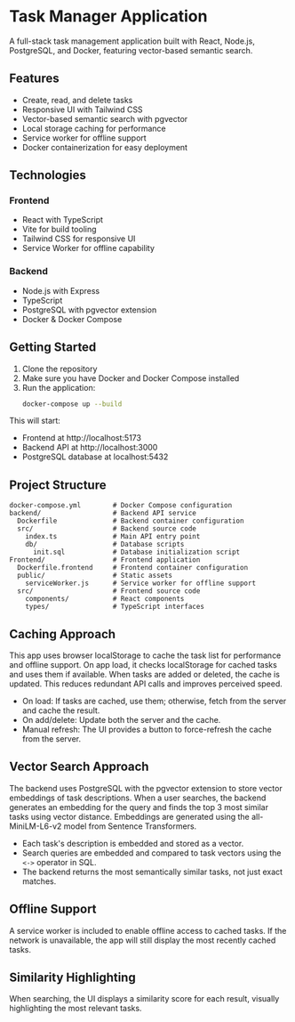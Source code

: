 # Task Manager Application

A full-stack task management application built with React, Node.js, PostgreSQL, and Docker, featuring vector-based semantic search.

## Features

- Create, read, and delete tasks
- Responsive UI with Tailwind CSS
- Vector-based semantic search with pgvector
- Local storage caching for performance
- Service worker for offline support
- Docker containerization for easy deployment

## Technologies

### Frontend
- React with TypeScript
- Vite for build tooling
- Tailwind CSS for responsive UI
- Service Worker for offline capability

### Backend
- Node.js with Express
- TypeScript
- PostgreSQL with pgvector extension
- Docker & Docker Compose

## Getting Started

1. Clone the repository
2. Make sure you have Docker and Docker Compose installed
3. Run the application:
   ```bash
   docker-compose up --build
   ```

This will start:
- Frontend at http://localhost:5173
- Backend API at http://localhost:3000
- PostgreSQL database at localhost:5432

## Project Structure

```
docker-compose.yml        # Docker Compose configuration
backend/                  # Backend API service
  Dockerfile              # Backend container configuration
  src/                    # Backend source code
    index.ts              # Main API entry point
    db/                   # Database scripts
      init.sql            # Database initialization script
Frontend/                 # Frontend application
  Dockerfile.frontend     # Frontend container configuration
  public/                 # Static assets
    serviceWorker.js      # Service worker for offline support
  src/                    # Frontend source code
    components/           # React components
    types/                # TypeScript interfaces
```

## Caching Approach

This app uses browser localStorage to cache the task list for performance and offline support. On app load, it checks localStorage for cached tasks and uses them if available. When tasks are added or deleted, the cache is updated. This reduces redundant API calls and improves perceived speed.

- On load: If tasks are cached, use them; otherwise, fetch from the server and cache the result.
- On add/delete: Update both the server and the cache.
- Manual refresh: The UI provides a button to force-refresh the cache from the server.

## Vector Search Approach

The backend uses PostgreSQL with the pgvector extension to store vector embeddings of task descriptions. When a user searches, the backend generates an embedding for the query and finds the top 3 most similar tasks using vector distance. Embeddings are generated using the all-MiniLM-L6-v2 model from Sentence Transformers.

- Each task's description is embedded and stored as a vector.
- Search queries are embedded and compared to task vectors using the `<->` operator in SQL.
- The backend returns the most semantically similar tasks, not just exact matches.

## Offline Support

A service worker is included to enable offline access to cached tasks. If the network is unavailable, the app will still display the most recently cached tasks.

## Similarity Highlighting

When searching, the UI displays a similarity score for each result, visually highlighting the most relevant tasks.
